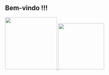 ## Bem-vindo !!!
 <div>
  <a href="https://github.com/brunobsc">
  <img height="170em" src="https://github-readme-stats.vercel.app/api?username=brunobsc&show_icons=true&theme=vue-dark&include_all_commits=true&count_private=true"/>
  <img height="150em" src="https://github-readme-stats.vercel.app/api/top-langs/?username=brunobsc&layout=compact&langs_count=7&theme=vue-dark"/>
</div>
<div style="display: inline_block"><br>
  <!---<img align="center" alt="JS" height="30" width="40" src="https://raw.githubusercontent.com/devicons/devicon/master/icons/javascript/javascript-plain.svg">-->
</div>
  

